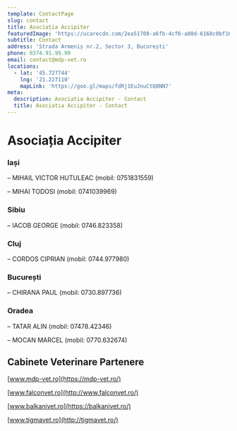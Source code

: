 ```yaml
---
template: ContactPage
slug: contact
title: Asociația Accipiter
featuredImage: 'https://ucarecdn.com/2ea51708-a6fb-4cf6-a00d-6168c0bf1636/'
subtitle: Contact
address: 'Strada Armeniș nr.2, Sector 3, București'
phone: 0374.91.99.99
email: contact@mdp-vet.ro
locations:
  - lat: '45.727744'
    lng: '21.227110'
    mapLink: 'https://goo.gl/maps/fdRj1EuJnuCtQ8NN7'
meta:
  description: Asociatia Accipiter - Contact
  title: Asociatia Accipiter - Contact
---
```

# Asociația Accipiter

### Iași

– MIHAIL VICTOR HUTULEAC (mobil: 0751831559)

– MIHAI TODOSI (mobil: 0741039969)

### Sibiu

– IACOB GEORGE (mobil: 0746.823358)

### Cluj

– CORDOS CIPRIAN (mobil: 0744.977980)

### București

– CHIRANA PAUL (mobil: 0730.897736)

### Oradea

– TATAR ALIN (mobil: 07478.42346)

– MOCAN MARCEL (mobil: 0770.632674)

## Cabinete Veterinare Partenere

[www.mdp-vet.ro](https://mdp-vet.ro/)

[www.falconvet.ro](http://www.falconvet.ro/)

[www.balkanivet.ro](https://balkanivet.ro/)

[www.tigmavet.ro](http://tigmavet.ro/)
